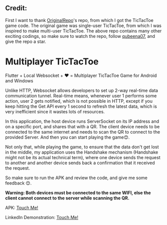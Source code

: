 ## Credit:
First I want to thank [OriginalRepo](https://github.com/qubeena07/MyWidgets/commits/main/lib/screens/tic_tac_toe_screen.dart)'s repo, from which I got the TicTacToe game code. The original game was single-user TicTacToe, from which I was inspired to make multi-user TicTacToe. The above repo contains many other exciting codings, so make sure to watch the repo, follow [qubeena07](https://github.com/qubeena07/), and give the repo a star.

# Multiplayer TicTacToe
Flutter + Local Websocket + ❤️ = Multiplayer TicTacToe Game for Android and Windows

Unlike HTTP, Websocket allows developers to set up 2-way real-time data communication tunnel.
Real-time means, whenever user 1 performs some action, user 2 gets notified, which is not possible in HTTP, except if you keep hitting the Get API every 1 second to refresh the latest data, which is very inefficient since it wastes lots of resources.

In this application, the host device runs ServerSocket on its IP address and on a specific port, and shares that with a QR.
The client device needs to be connected to the same internet and needs to scan the QR to connect to the provided Server. And then you can start playing the game😊.


Not only that, while playing the game, to ensure that the data don't get lost in the middle, my application uses the Handshake mechanism (Handshake might not be its actual technical term), where one device sends the request to another and another device sends back a confirmation that it received the request.

So make sure to run the APK and review the code, and give me some feedback 😊.

**Warning: Both devices must be connected to the same WIFI, else the client cannot connect to the server while scanning the QR.**

APK: [Touch Me!](https://drive.google.com/drive/u/0/folders/1j2jfecUFIdPj8l5yBlbCEIjkxHZEPqk6)

LinkedIn Demonstration: [Touch Me!]([https://drive.google.com/file/d/1IdI5o11L8W3Rb6SLQdM9W5Sk0YXyMWGz/view?usp=drive_link](https://www.linkedin.com/posts/aaradhya-nepal-95006b247_flutter-flutterdeveloper-fluttercommunity-activity-7097454259369123840-_vAt?utm_source=share&utm_medium=member_desktop)https://www.linkedin.com/posts/aaradhya-nepal-95006b247_flutter-flutterdeveloper-fluttercommunity-activity-7097454259369123840-_vAt?utm_source=share&utm_medium=member_desktop)
